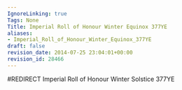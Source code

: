 ```yaml
---
IgnoreLinking: true
Tags: None
Title: Imperial Roll of Honour Winter Equinox 377YE
aliases:
- Imperial_Roll_of_Honour_Winter_Equinox_377YE
draft: false
revision_date: 2014-07-25 23:04:01+00:00
revision_id: 28466
---
```


#REDIRECT Imperial Roll of Honour Winter Solstice 377YE